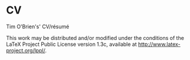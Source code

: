 CV
==

Tim O'Brien's' CV/résumé


This work may be distributed and/or modified under the
conditions of the LaTeX Project Public License version 1.3c,
available at http://www.latex-project.org/lppl/.
